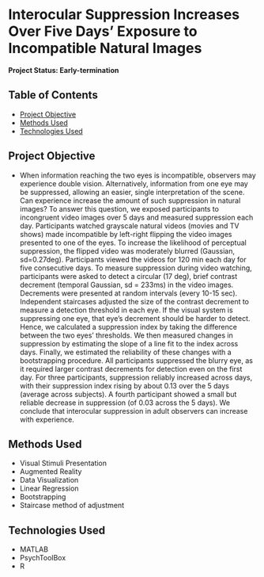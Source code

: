 # Interocular Suppression Increases Over Five Days’ Exposure to Incompatible Natural Images
**Project Status: Early-termination**

## Table of Contents
- [Project Objective](##Project-Objective)
- [Methods Used](##Methods-Used)
- [Technologies Used](##Technologies-Used)

## Project Objective
- When information reaching the two eyes is incompatible, observers may experience double vision. Alternatively, information from one eye may be suppressed, allowing an easier, single interpretation of the scene. Can experience increase the amount of such suppression in natural images? To answer this question, we exposed participants to incongruent video images over 5 days and measured suppression each day. Participants watched grayscale natural videos (movies and TV shows) made incompatible by left-right flipping the video images presented to one of the eyes. To increase the likelihood of perceptual suppression, the flipped video was moderately blurred (Gaussian, sd=0.27deg). Participants viewed the videos for 120 min each day for five consecutive days. 
To measure suppression during video watching, participants were asked to detect a circular (17 deg), brief contrast decrement (temporal Gaussian, sd = 233ms) in the video images. Decrements were presented at random intervals (every 10-15 sec). Independent staircases adjusted the size of the contrast decrement to measure a detection threshold in each eye. If the visual system is suppressing one eye, that eye’s decrement should be harder to detect. Hence, we calculated a suppression index by taking the difference between the two eyes’ thresholds. We then measured changes in suppression by estimating the slope of a line fit to the index across days. Finally, we estimated the reliability of these changes with a bootstrapping procedure. All participants suppressed the blurry eye, as it required larger contrast decrements for detection even on the first day. For three participants, suppression reliably increased across days, with their suppression index rising by about 0.13 over the 5 days (average across subjects). A fourth participant showed a small but reliable decrease in suppression (of 0.03 across the 5 days). We conclude that interocular suppression in adult observers can increase with experience.


## Methods Used
- Visual Stimuli Presentation
- Augmented Reality 
- Data Visualization
- Linear Regression
- Bootstrapping
- Staircase method of adjustment

## Technologies Used
- MATLAB 
- PsychToolBox
- R 

